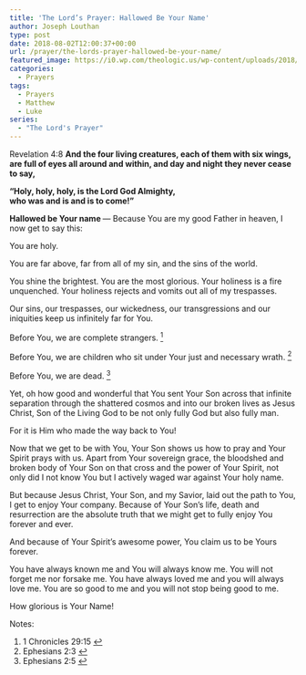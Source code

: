 ```yaml
---
title: 'The Lord’s Prayer: Hallowed Be Your Name'
author: Joseph Louthan
type: post
date: 2018-08-02T12:00:37+00:00
url: /prayer/the-lords-prayer-hallowed-be-your-name/
featured_image: https://i0.wp.com/theologic.us/wp-content/uploads/2018/07/00000isaiah63.jpg?resize=512%2C325
categories:
  - Prayers
tags:
  - Prayers
  - Matthew
  - Luke
series:
  - "The Lord's Prayer"
---
```

<p class="p1">
  Revelation 4:8 <b>And the four living creatures, each of them with six wings, are full of eyes all around and within, and day and night they never cease to say,</b>
</p>

<p class="p1">
  <b>“Holy, holy, holy, is the Lord God Almighty,<br /> </b><b>who was and is and is to come!”</b>
</p>

<p class="p1">
  <b>Hallowed be Your name </b>— Because You are my good Father in heaven, I now get to say this:
</p>

<p class="p1">
  You are holy.
</p>

<p class="p1">
  You are far above, far from all of my sin, and the sins of the world.
</p>

<p class="p1">
  You shine the brightest. You are the most glorious. Your holiness is a fire unquenched. Your holiness rejects and vomits out all of my trespasses.
</p>

<p class="p1">
  Our sins, our trespasses, our wickedness, our transgressions and our iniquities keep us infinitely far for You.
</p>

<p class="p1">
  Before You, we are complete strangers. <a class="simple-footnote" title="1 Chronicles 29:15" id="return-note-3740-1" href="#note-3740-1"><sup>1</sup></a>
</p>

<p class="p1">
  Before You, we are children who sit under Your just and necessary wrath. <a class="simple-footnote" title="Ephesians 2:3" id="return-note-3740-2" href="#note-3740-2"><sup>2</sup></a>
</p>

<p class="p1">
  Before You, we are dead. <a class="simple-footnote" title="Ephesians 2:5" id="return-note-3740-3" href="#note-3740-3"><sup>3</sup></a>
</p>

<p class="p1">
  Yet, oh how good and wonderful that You sent Your Son across that infinite separation through the shattered cosmos and into our broken lives as Jesus Christ, Son of the Living God to be not only fully God but also fully man.
</p>

<p class="p1">
  For it is Him who made the way back to You!
</p>

<p class="p1">
  Now that we get to be with You, Your Son shows us how to pray and Your Spirit prays with us. Apart from Your sovereign grace, the bloodshed and broken body of Your Son on that cross and the power of Your Spirit, not only did I not know You but I actively waged war against Your holy name.
</p>

<p class="p1">
  But because Jesus Christ, Your Son, and my Savior, laid out the path to You, I get to enjoy Your company. Because of Your Son’s life, death and resurrection are the absolute truth that we might get to fully enjoy You forever and ever.
</p>

<p class="p1">
  And because of Your Spirit’s awesome power, You claim us to be Yours forever.
</p>

<p class="p1">
  You have always known me and You will always know me. You will not forget me nor forsake me. You have always loved me and you will always love me. You are so good to me and you will not stop being good to me.
</p>

<p class="p1">
  How glorious is Your Name!
</p>

<div class="simple-footnotes">
  <p class="notes">
    Notes:
  </p>
  
  <ol>
    <li id="note-3740-1">
      1 Chronicles 29:15 <a href="#return-note-3740-1">&#8617;</a>
    </li>
    <li id="note-3740-2">
      Ephesians 2:3 <a href="#return-note-3740-2">&#8617;</a>
    </li>
    <li id="note-3740-3">
      Ephesians 2:5 <a href="#return-note-3740-3">&#8617;</a>
    </li>
  </ol>
</div>